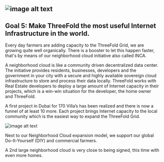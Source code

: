 ## ![image alt text](../img/threefold_infrastructure.png)

## **Goal 5: Make ThreeFold the most useful Internet Infrastructure in the world.**

Every day farmers are adding capacity to the ThreeFold Grid, we are growing quite well organically. There is a booster to let this happen faster, that's by means of our neighborhood cloud initiative also called INCA.

A neighborhood cloud is like a community driven decentralized data center. The initiative provides residents, businesses, developers and the government in your city with a secure and highly available sovereign cloud infrastructure to store and process their data locally.  ThreeFold works with Real Estate developers to deploy a large amount of Internet capacity in their projects, which is a win-win situation for the developer, the home owner and ThreeFold.

A first project in Dubai for 170 Villa’s has been realized and there is now a funnel of at least 10 more. Each project brings Internet capacity to the local community which is the easiest way to expand the ThreeFold Grid.

![image alt text](../img/decentralized_dc.png)

Next to our Neighborhood Cloud expansion model, we support our global Do-It-Yourself (DIY) and commercial farmers. 

A 2nd large neighborhood cloud is very close to being signed, this time with even more homes.
